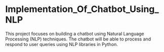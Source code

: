 # Implementation_Of_Chatbot_Using_NLP
This project focuses on building a chatbot using Natural Language Processing (NLP) techniques. The chatbot will be able to process and respond to user queries using NLP libraries in Python.
